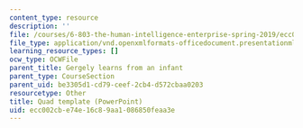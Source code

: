 ```yaml
---
content_type: resource
description: ''
file: /courses/6-803-the-human-intelligence-enterprise-spring-2019/ecc002cbe74e16c89aa1086850feaa3e_6.803_quad_template.pptx
file_type: application/vnd.openxmlformats-officedocument.presentationml.presentation
learning_resource_types: []
ocw_type: OCWFile
parent_title: Gergely learns from an infant
parent_type: CourseSection
parent_uid: be3305d1-cd79-ceef-2cb4-d572cbaa0203
resourcetype: Other
title: Quad template (PowerPoint)
uid: ecc002cb-e74e-16c8-9aa1-086850feaa3e
---
```

